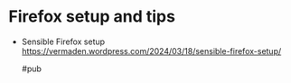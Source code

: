 # Firefox setup and tips

* Sensible Firefox setup
<https://vermaden.wordpress.com/2024/03/18/sensible-firefox-setup/>


    #pub
